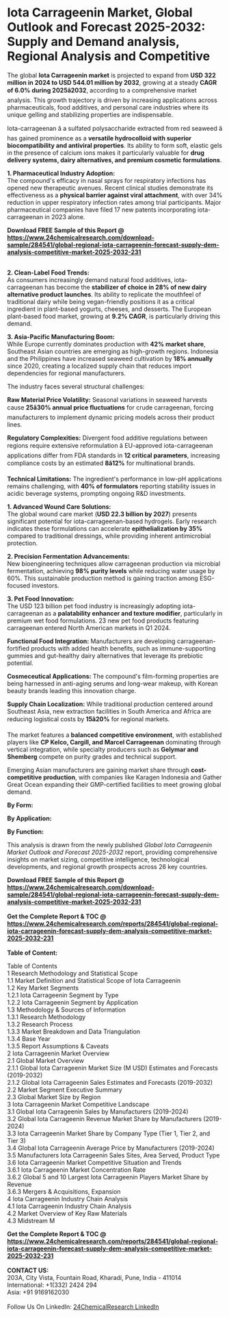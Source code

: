 <h1>Iota Carrageenin Market, Global Outlook and Forecast 2025-2032: Supply and Demand analysis, Regional Analysis and Competitive</h1><p>The global <strong>Iota Carrageenin market</strong> is projected to expand from <strong>USD 322 million in 2024 to USD 544.01 million by 2032</strong>, growing at a steady <strong>CAGR of 6.0% during 2025â2032</strong>, according to a comprehensive market analysis. This growth trajectory is driven by increasing applications across pharmaceuticals, food additives, and personal care industries where its unique gelling and stabilizing properties are indispensable.</p><p>Iota-carrageenan â a sulfated polysaccharide extracted from red seaweed â has gained prominence as a <strong>versatile hydrocolloid with superior biocompatibility and antiviral properties</strong>. Its ability to form soft, elastic gels in the presence of calcium ions makes it particularly valuable for <strong>drug delivery systems, dairy alternatives, and premium cosmetic formulations</strong>.</p><p><strong>1. Pharmaceutical Industry Adoption:</strong><br>
The compound's efficacy in nasal sprays for respiratory infections has opened new therapeutic avenues. Recent clinical studies demonstrate its effectiveness as a <strong>physical barrier against viral attachment</strong>, with over 34% reduction in upper respiratory infection rates among trial participants. Major pharmaceutical companies have filed 17 new patents incorporating iota-carrageenan in 2023 alone.</p><div><b>Download FREE Sample of this Report @ 
            <a href="https://www.24chemicalresearch.com/download-sample/284541/global-regional-iota-carrageenin-forecast-supply-dem-analysis-competitive-market-2025-2032-231">
            https://www.24chemicalresearch.com/download-sample/284541/global-regional-iota-carrageenin-forecast-supply-dem-analysis-competitive-market-2025-2032-231</a></b></div><br><p><strong>2. Clean-Label Food Trends:</strong><br>
As consumers increasingly demand natural food additives, iota-carrageenan has become the <strong>stabilizer of choice in 28% of new dairy alternative product launches</strong>. Its ability to replicate the mouthfeel of traditional dairy while being vegan-friendly positions it as a critical ingredient in plant-based yogurts, cheeses, and desserts. The European plant-based food market, growing at <strong>9.2% CAGR</strong>, is particularly driving this demand.</p><p><strong>3. Asia-Pacific Manufacturing Boom:</strong><br>
While Europe currently dominates production with <strong>42% market share</strong>, Southeast Asian countries are emerging as high-growth regions. Indonesia and the Philippines have increased seaweed cultivation by <strong>18% annually</strong> since 2020, creating a localized supply chain that reduces import dependencies for regional manufacturers.</p><p>The industry faces several structural challenges:</p><p><strong>Raw Material Price Volatility:</strong> Seasonal variations in seaweed harvests cause <strong>25â30% annual price fluctuations</strong> for crude carrageenan, forcing manufacturers to implement dynamic pricing models across their product lines.</p><p><strong>Regulatory Complexities:</strong> Divergent food additive regulations between regions require extensive reformulation â EU-approved iota-carrageenan applications differ from FDA standards in <strong>12 critical parameters</strong>, increasing compliance costs by an estimated <strong>8â12%</strong> for multinational brands.</p><p><strong>Technical Limitations:</strong> The ingredient's performance in low-pH applications remains challenging, with <strong>40% of formulators</strong> reporting stability issues in acidic beverage systems, prompting ongoing R&amp;D investments.</p><p><strong>1. Advanced Wound Care Solutions:</strong><br>
The global wound care market (<strong>USD 22.3 billion by 2027</strong>) presents significant potential for iota-carrageenan-based hydrogels. Early research indicates these formulations can accelerate <strong>epithelialization by 35%</strong> compared to traditional dressings, while providing inherent antimicrobial protection.</p><p><strong>2. Precision Fermentation Advancements:</strong><br>
New bioengineering techniques allow carrageenan production via microbial fermentation, achieving <strong>98% purity levels</strong> while reducing water usage by 60%. This sustainable production method is gaining traction among ESG-focused investors.</p><p><strong>3. Pet Food Innovation:</strong><br>
The USD 123 billion pet food industry is increasingly adopting iota-carrageenan as a <strong>palatability enhancer and texture modifier</strong>, particularly in premium wet food formulations. 23 new pet food products featuring carrageenan entered North American markets in Q1 2024.</p><p><strong>Functional Food Integration:</strong> Manufacturers are developing carrageenan-fortified products with added health benefits, such as immune-supporting gummies and gut-healthy dairy alternatives that leverage its prebiotic potential.</p><p><strong>Cosmeceutical Applications:</strong> The compound's film-forming properties are being harnessed in anti-aging serums and long-wear makeup, with Korean beauty brands leading this innovation charge.</p><p><strong>Supply Chain Localization:</strong> While traditional production centered around Southeast Asia, new extraction facilities in South America and Africa are reducing logistical costs by <strong>15â20%</strong> for regional markets.</p><p>The market features a <strong>balanced competitive environment</strong>, with established players like <strong>CP Kelco, Cargill, and Marcel Carrageenan</strong> dominating through vertical integration, while specialty producers such as <strong>Gelymar and Shemberg</strong> compete on purity grades and technical support.</p><p>Emerging Asian manufacturers are gaining market share through <strong>cost-competitive production</strong>, with companies like Karagen Indonesia and Gather Great Ocean expanding their GMP-certified facilities to meet growing global demand.</p><p><strong>By Form:</strong></p><p><strong>By Application:</strong></p><p><strong>By Function:</strong></p><p>This analysis is drawn from the newly published <em>Global Iota Carrageenin Market Outlook and Forecast 2025-2032</em> report, providing comprehensive insights on market sizing, competitive intelligence, technological developments, and regional growth prospects across 26 key countries.</p><div><b>Download FREE Sample of this Report @ 
            <a href="https://www.24chemicalresearch.com/download-sample/284541/global-regional-iota-carrageenin-forecast-supply-dem-analysis-competitive-market-2025-2032-231">
            https://www.24chemicalresearch.com/download-sample/284541/global-regional-iota-carrageenin-forecast-supply-dem-analysis-competitive-market-2025-2032-231</a></b></div><br><div><b>Get the Complete Report & TOC @ 
            <a href="https://www.24chemicalresearch.com/reports/284541/global-regional-iota-carrageenin-forecast-supply-dem-analysis-competitive-market-2025-2032-231">
            https://www.24chemicalresearch.com/reports/284541/global-regional-iota-carrageenin-forecast-supply-dem-analysis-competitive-market-2025-2032-231</a></b></div><br>
            <b>Table of Content:</b><p>Table of Contents<br />
1 Research Methodology and Statistical Scope<br />
1.1 Market Definition and Statistical Scope of Iota Carrageenin<br />
1.2 Key Market Segments<br />
1.2.1 Iota Carrageenin Segment by Type<br />
1.2.2 Iota Carrageenin Segment by Application<br />
1.3 Methodology & Sources of Information<br />
1.3.1 Research Methodology<br />
1.3.2 Research Process<br />
1.3.3 Market Breakdown and Data Triangulation<br />
1.3.4 Base Year<br />
1.3.5 Report Assumptions & Caveats<br />
2 Iota Carrageenin Market Overview<br />
2.1 Global Market Overview<br />
2.1.1 Global Iota Carrageenin Market Size (M USD) Estimates and Forecasts (2019-2032)<br />
2.1.2 Global Iota Carrageenin Sales Estimates and Forecasts (2019-2032)<br />
2.2 Market Segment Executive Summary<br />
2.3 Global Market Size by Region<br />
3 Iota Carrageenin Market Competitive Landscape<br />
3.1 Global Iota Carrageenin Sales by Manufacturers (2019-2024)<br />
3.2 Global Iota Carrageenin Revenue Market Share by Manufacturers (2019-2024)<br />
3.3 Iota Carrageenin Market Share by Company Type (Tier 1, Tier 2, and Tier 3)<br />
3.4 Global Iota Carrageenin Average Price by Manufacturers (2019-2024)<br />
3.5 Manufacturers Iota Carrageenin Sales Sites, Area Served, Product Type<br />
3.6 Iota Carrageenin Market Competitive Situation and Trends<br />
3.6.1 Iota Carrageenin Market Concentration Rate<br />
3.6.2 Global 5 and 10 Largest Iota Carrageenin Players Market Share by Revenue<br />
3.6.3 Mergers & Acquisitions, Expansion<br />
4 Iota Carrageenin Industry Chain Analysis<br />
4.1 Iota Carrageenin Industry Chain Analysis<br />
4.2 Market Overview of Key Raw Materials<br />
4.3 Midstream M</p><div><b>Get the Complete Report & TOC @ 
            <a href="https://www.24chemicalresearch.com/reports/284541/global-regional-iota-carrageenin-forecast-supply-dem-analysis-competitive-market-2025-2032-231">
            https://www.24chemicalresearch.com/reports/284541/global-regional-iota-carrageenin-forecast-supply-dem-analysis-competitive-market-2025-2032-231</a></b></div><br><b>CONTACT US:</b><br>
            203A, City Vista, Fountain Road, Kharadi, Pune, India - 411014<br>
            International: +1(332) 2424 294<br>
            Asia: +91 9169162030 <br><br>
            Follow Us On LinkedIn: <a href="https://www.linkedin.com/company/24chemicalresearch/">24ChemicalResearch LinkedIn</a>